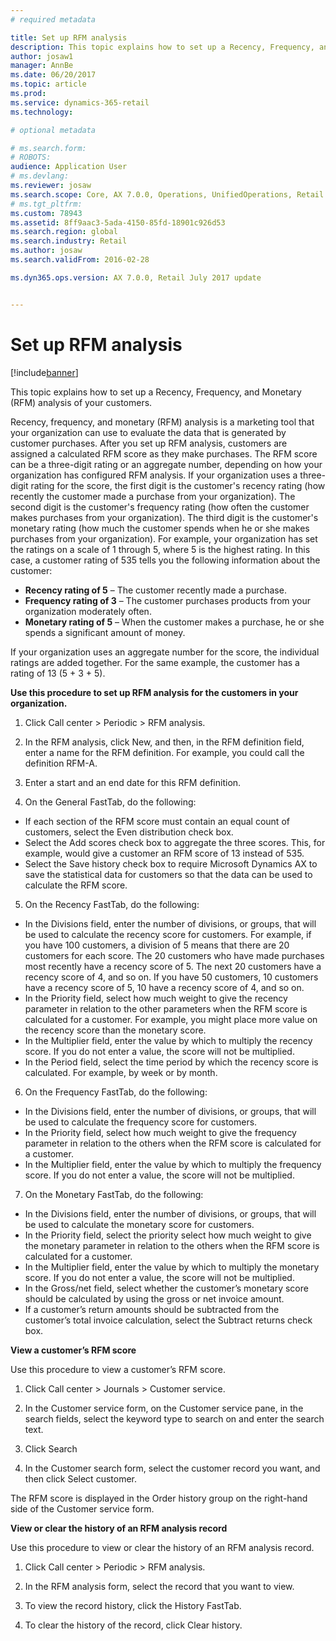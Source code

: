 ```yaml
---
# required metadata

title: Set up RFM analysis
description: This topic explains how to set up a Recency, Frequency, and Monetary (RFM) analysis of your customers.
author: josaw1
manager: AnnBe
ms.date: 06/20/2017
ms.topic: article
ms.prod: 
ms.service: dynamics-365-retail
ms.technology: 

# optional metadata

# ms.search.form: 
# ROBOTS: 
audience: Application User
# ms.devlang: 
ms.reviewer: josaw
ms.search.scope: Core, AX 7.0.0, Operations, UnifiedOperations, Retail
# ms.tgt_pltfrm: 
ms.custom: 78943
ms.assetid: 8ff9aac3-5ada-4150-85fd-18901c926d53
ms.search.region: global
ms.search.industry: Retail
ms.author: josaw
ms.search.validFrom: 2016-02-28

ms.dyn365.ops.version: AX 7.0.0, Retail July 2017 update


---
```


# Set up RFM analysis

[!include[banner](includes/banner.md)]


This topic explains how to set up a Recency, Frequency, and Monetary (RFM) analysis of your customers.

Recency, frequency, and monetary (RFM) analysis is a marketing tool that your organization can use to evaluate the data that is generated by customer purchases. After you set up RFM analysis, customers are assigned a calculated RFM score as they make purchases. The RFM score can be a three-digit rating or an aggregate number, depending on how your organization has configured RFM analysis. If your organization uses a three-digit rating for the score, the first digit is the customer's recency rating (how recently the customer made a purchase from your organization). The second digit is the customer's frequency rating (how often the customer makes purchases from your organization). The third digit is the customer's monetary rating (how much the customer spends when he or she makes purchases from your organization). For example, your organization has set the ratings on a scale of 1 through 5, where 5 is the highest rating. In this case, a customer rating of 535 tells you the following information about the customer:

-   **Recency rating of 5** – The customer recently made a purchase.
-   **Frequency rating of 3** – The customer purchases products from your organization moderately often.
-   **Monetary rating of 5** – When the customer makes a purchase, he or she spends a significant amount of money.

If your organization uses an aggregate number for the score, the individual ratings are added together. For the same example, the customer has a rating of 13 (5 + 3 + 5).

**Use this procedure to set up RFM analysis for the customers in your organization.**

1.	Click Call center > Periodic > RFM analysis.

2.	In the RFM analysis, click New, and then, in the RFM definition field, enter a name for the RFM definition. For example, you could call the definition RFM-A.

3.	Enter a start and an end date for this RFM definition.

4.	On the General FastTab, do the following: 
   - If each section of the RFM score must contain an equal count of customers, select the Even distribution check box. 
  - Select the Add scores check box to aggregate the three scores. This, for example, would give a customer an RFM score of 13 instead of 535. 
  - Select the Save history check box to require Microsoft Dynamics AX to save the statistical data for customers so that the data can be used to calculate the RFM score.
  
5.	On the Recency FastTab, do the following: 
   - In the Divisions field, enter the number of divisions, or groups, that will be used to calculate the recency score for customers. For example, if you have 100 customers, a division of 5 means that there are 20 customers for each score. The 20 customers who have made purchases most recently have a recency score of 5. The next 20 customers have a recency score of 4, and so on. If you have 50 customers, 10 customers have a recency score of 5, 10 have a recency score of 4, and so on. 
   - In the Priority field, select how much weight to give the recency parameter in relation to the other parameters when the RFM score is calculated for a customer. For example, you might place more value on the recency score than the monetary score. 
   - In the Multiplier field, enter the value by which to multiply the recency score. If you do not enter a value, the score will not be multiplied. 
   - In the Period field, select the time period by which the recency score is calculated. For example, by week or by month.
   
6.	On the Frequency FastTab, do the following: 
   - In the Divisions field, enter the number of divisions, or groups, that will be used to calculate the frequency score for customers. 
  - In the Priority field, select how much weight to give the frequency parameter in relation to the others when the RFM score is calculated for a customer. 
   - In the Multiplier field, enter the value by which to multiply the frequency score. If you do not enter a value, the score will not be multiplied.
   
7.	On the Monetary FastTab, do the following: 
   - In the Divisions field, enter the number of divisions, or groups, that will be used to calculate the monetary score for customers. 
   - In the Priority field, select the priority select how much weight to give the monetary parameter in relation to the others when the RFM score is calculated for a customer. 
  - In the Multiplier field, enter the value by which to multiply the monetary score. If you do not enter a value, the score will not be multiplied. 
  - In the Gross/net field, select whether the customer’s monetary score should be calculated by using the gross or net invoice amount. 
  - If a customer’s return amounts should be subtracted from the customer’s total invoice calculation, select the Subtract returns check box. 
 
**View a customer’s RFM score**

Use this procedure to view a customer’s RFM score. 
1.	Click Call center > Journals > Customer service. 

2.	In the Customer service form, on the Customer service pane, in the search fields, select the keyword type to search on and enter the search text.

3.	Click Search

4.	In the Customer search form, select the customer record you want, and then click Select customer. 

The RFM score is displayed in the Order history group on the right-hand side of the Customer service form. 

**View or clear the history of an RFM analysis record**

Use this procedure to view or clear the history of an RFM analysis record. 
1.	Click Call center > Periodic > RFM analysis.

2.	In the RFM analysis form, select the record that you want to view.

3.	To view the record history, click the History FastTab.

4.	To clear the history of the record, click Clear history.


